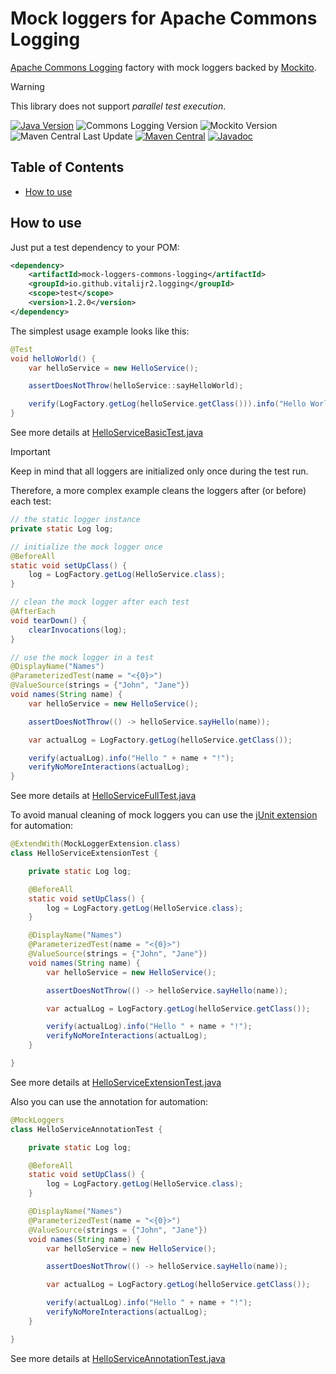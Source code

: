# Mock loggers for Apache Commons Logging

[Apache Commons Logging][commons-logging] factory with mock loggers
backed by [Mockito][].

> [!WARNING]
> This library does not support _parallel test execution_.

[![Java Version][java-version]][jdk-download]
![Commons Logging Version][commons-logging-version]
![Mockito Version][mockito-version]  
![Maven Central Last Update][maven-central-last-update]
[![Maven Central][maven-central]][maven-central-link]
[![Javadoc][javadoc]][javadoc-link]

## Table of Contents

<!--ts-->
* [How to use](#how-to-use)

<!-- Created by https://github.com/ekalinin/github-markdown-toc -->
<!-- Added by: r2, at: Fri Feb 21 08:07:43 PM EET 2025 -->

<!--te-->

## How to use

Just put a test dependency to your POM:

```xml
<dependency>
    <artifactId>mock-loggers-commons-logging</artifactId>
    <groupId>io.github.vitalijr2.logging</groupId>
    <scope>test</scope>
    <version>1.2.0</version>
</dependency>
```

The simplest usage example looks like this:

```java
@Test
void helloWorld() {
    var helloService = new HelloService();

    assertDoesNotThrow(helloService::sayHelloWorld);

    verify(LogFactory.getLog(helloService.getClass())).info("Hello World!");
}
```

See more details at [HelloServiceBasicTest.java](src/it/hello-commons-logging-world/src/test/java/example/hello/HelloServiceBasicTest.java)

> [!IMPORTANT]
> Keep in mind that all loggers are initialized only once during the test run.

Therefore, a more complex example cleans the loggers after (or before)
each test:

```java
// the static logger instance
private static Log log;

// initialize the mock logger once
@BeforeAll
static void setUpClass() {
    log = LogFactory.getLog(HelloService.class);
}

// clean the mock logger after each test
@AfterEach
void tearDown() {
    clearInvocations(log);
}

// use the mock logger in a test
@DisplayName("Names")
@ParameterizedTest(name = "<{0}>")
@ValueSource(strings = {"John", "Jane"})
void names(String name) {
    var helloService = new HelloService();

    assertDoesNotThrow(() -> helloService.sayHello(name));

    var actualLog = LogFactory.getLog(helloService.getClass());

    verify(actualLog).info("Hello " + name + "!");
    verifyNoMoreInteractions(actualLog);
}
```

See more details at [HelloServiceFullTest.java](src/it/hello-commons-logging-world/src/test/java/example/hello/HelloServiceFullTest.java)

To avoid manual cleaning of mock loggers you can use
the [jUnit extension][junit-extension] for automation:

```java
@ExtendWith(MockLoggerExtension.class)
class HelloServiceExtensionTest {

    private static Log log;

    @BeforeAll
    static void setUpClass() {
        log = LogFactory.getLog(HelloService.class);
    }

    @DisplayName("Names")
    @ParameterizedTest(name = "<{0}>")
    @ValueSource(strings = {"John", "Jane"})
    void names(String name) {
        var helloService = new HelloService();

        assertDoesNotThrow(() -> helloService.sayHello(name));

        var actualLog = LogFactory.getLog(helloService.getClass());

        verify(actualLog).info("Hello " + name + "!");
        verifyNoMoreInteractions(actualLog);
    }

}
```

See more details at [HelloServiceExtensionTest.java](src/it/hello-commons-logging-world/src/test/java/example/hello/HelloServiceExtensionTest.java)

Also you can use the annotation for automation:

```java
@MockLoggers
class HelloServiceAnnotationTest {

    private static Log log;

    @BeforeAll
    static void setUpClass() {
        log = LogFactory.getLog(HelloService.class);
    }

    @DisplayName("Names")
    @ParameterizedTest(name = "<{0}>")
    @ValueSource(strings = {"John", "Jane"})
    void names(String name) {
        var helloService = new HelloService();

        assertDoesNotThrow(() -> helloService.sayHello(name));

        var actualLog = LogFactory.getLog(helloService.getClass());

        verify(actualLog).info("Hello " + name + "!");
        verifyNoMoreInteractions(actualLog);
    }

}
```

See more details at [HelloServiceAnnotationTest.java](src/it/hello-commons-logging-world/src/test/java/example/hello/HelloServiceAnnotationTest.java)

[commons-logging]: https://commons.apache.org/proper/commons-logging/

[Mockito]: https://site.mockito.org

[java-version]: https://img.shields.io/static/v1?label=Java&message=11&color=blue&logoColor=E23D28

[jdk-download]: https://www.oracle.com/java/technologies/downloads/#java11

[commons-logging-version]: https://img.shields.io/static/v1?label=commons-logging&message=1.3.5&color=blue&logoColor=E23D28

[mockito-version]: https://img.shields.io/static/v1?label=Mockito&message=5.15.2&color=blue&logoColor=E23D28

[maven-central-last-update]: https://img.shields.io/maven-central/last-update/io.github.vitalijr2.logging/mock-loggers-commons-logging

[maven-central]: https://img.shields.io/maven-central/v/io.github.vitalijr2.logging/mock-loggers-commons-logging

[maven-central-link]: https://central.sonatype.com/artifact/io.github.vitalijr2.logging/mock-loggers-commons-logging?smo=true

[javadoc]: https://javadoc.io/badge2/io.github.vitalijr2.logging/mock-loggers-commons-logging/javadoc.svg

[javadoc-link]: https://javadoc.io/doc/io.github.vitalijr2.logging/mock-loggers-commons-logging

[junit-extension]: ../core/
